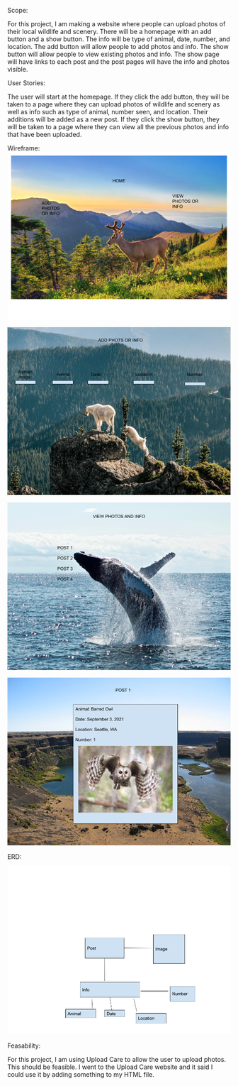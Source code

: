 Scope: 

For this project, I am making a website where people can upload photos of their local wildlife and scenery.  There will be a homepage with an add button and a show button.  The info will be type of animal, date, number, and location.  The add button will allow people to add photos and info.  The show button will allow people to view existing photos and info.  The show page will have links to each post and the post pages will have the info and photos visible.

User Stories:

The user will start at the homepage.  If they click the add button, they will be taken to a page where they can upload photos of wildlife and scenery as well as info such as type of animal, number seen, and location.   Their additions will be added as a new post.  If they click the show button, they will be taken to a page where they can view all the previous photos and info that have been uploaded.

Wireframe:
![wireframe](./img/homewireframe.png)

![wireframe](./img/addwireframe.png)

![wireframe](./img/showwireframe.png)

![wireframe](./img/entrywireframe.png)

ERD:

![wireframe](./img/erd.png)

Feasability:

For this project, I am using Upload Care to allow the user to upload photos.  This should be feasible.  I went to the Upload Care website and it said I could use it by adding something to my HTML file.
